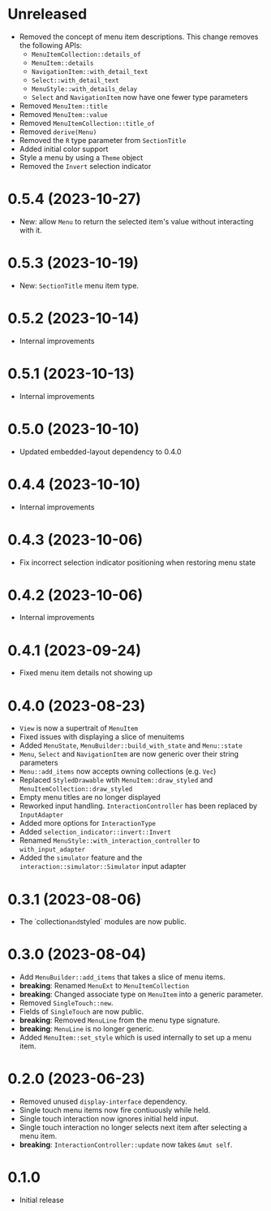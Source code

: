 Unreleased
==========

 - Removed the concept of menu item descriptions. This change removes the following APIs:
   - `MenuItemCollection::details_of`
   - `MenuItem::details`
   - `NavigationItem::with_detail_text`
   - `Select::with_detail_text`
   - `MenuStyle::with_details_delay`
   - `Select` and `NavigationItem` now have one fewer type parameters
 - Removed `MenuItem::title`
 - Removed `MenuItem::value`
 - Removed `MenuItemCollection::title_of`
 - Removed `derive(Menu)`
 - Removed the `R` type parameter from `SectionTitle`
 - Added initial color support
 - Style a menu by using a `Theme` object
 - Removed the `Invert` selection indicator

0.5.4 (2023-10-27)
==================

 - New: allow `Menu` to return the selected item's value without interacting with it.

0.5.3 (2023-10-19)
==================

 - New: `SectionTitle` menu item type.

0.5.2 (2023-10-14)
==================

 - Internal improvements

0.5.1 (2023-10-13)
==================

 - Internal improvements

0.5.0 (2023-10-10)
==================

 - Updated embedded-layout dependency to 0.4.0

0.4.4 (2023-10-10)
==================

 - Internal improvements

0.4.3 (2023-10-06)
==================

 - Fix incorrect selection indicator positioning when restoring menu state

0.4.2 (2023-10-06)
==================

 - Internal improvements

0.4.1 (2023-09-24)
==================

 - Fixed menu item details not showing up

0.4.0 (2023-08-23)
==================

 - `View` is now a supertrait of `MenuItem`
 - Fixed issues with displaying a slice of menuitems
 - Added `MenuState`, `MenuBuilder::build_with_state` and `Menu::state`
 - `Menu`, `Select` and `NavigationItem` are now generic over their string parameters
 - `Menu::add_items` now accepts owning collections (e.g. `Vec`)
 - Replaced `StyledDrawable` wtih `MenuItem::draw_styled` and `MenuItemCollection::draw_styled`
 - Empty menu titles are no longer displayed
 - Reworked input handling. `InteractionController` has been replaced by `InputAdapter`
 - Added more options for `InteractionType`
 - Added `selection_indicator::invert::Invert`
 - Renamed `MenuStyle::with_interaction_controller` to `with_input_adapter`
 - Added the `simulator` feature and the `interaction::simulator::Simulator` input adapter

0.3.1 (2023-08-06)
==================

 - The ˙collection` and `styled` modules are now public.

0.3.0 (2023-08-04)
==================

 - Add `MenuBuilder::add_items` that takes a slice of menu items.
 - **breaking**: Renamed `MenuExt` to `MenuItemCollection`
 - **breaking**: Changed associate type on `MenuItem` into a generic parameter.
 - Removed `SingleTouch::new`.
 - Fields of `SingleTouch` are now public.
 - **breaking**: Removed `MenuLine` from the menu type signature.
 - **breaking**: `MenuLine` is no longer generic.
 - Added `MenuItem::set_style` which is used internally to set up a menu item.

0.2.0 (2023-06-23)
==================

 - Removed unused `display-interface` dependency.
 - Single touch menu items now fire contiuously while held.
 - Single touch interaction now ignores initial held input.
 - Single touch interaction no longer selects next item after selecting a menu item.
 - **breaking**: `InteractionController::update` now takes `&mut self`.

0.1.0
=====

 - Initial release
